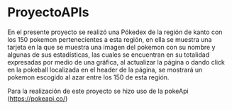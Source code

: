 # ProyectoAPIs

En el presente proyecto se realizó una Pókedex de la región de kanto con los 150 pokemon pertenecientes a esta región, en ella se muestra una tarjeta en la que se muestra una imagen del pokemon con su nombre y algunas de sus estadísticas, las cuales se encuentran en su totalidad expresadas por medio de una gráfica, al actualizar la página o dando click en la pokeball localizada en el header de la página, se mostrará un pokemon escogido al azar entre los 150 de esta región. 

Para la realización de este proyecto se hizo uso de la pokeApi (https://pokeapi.co/)
